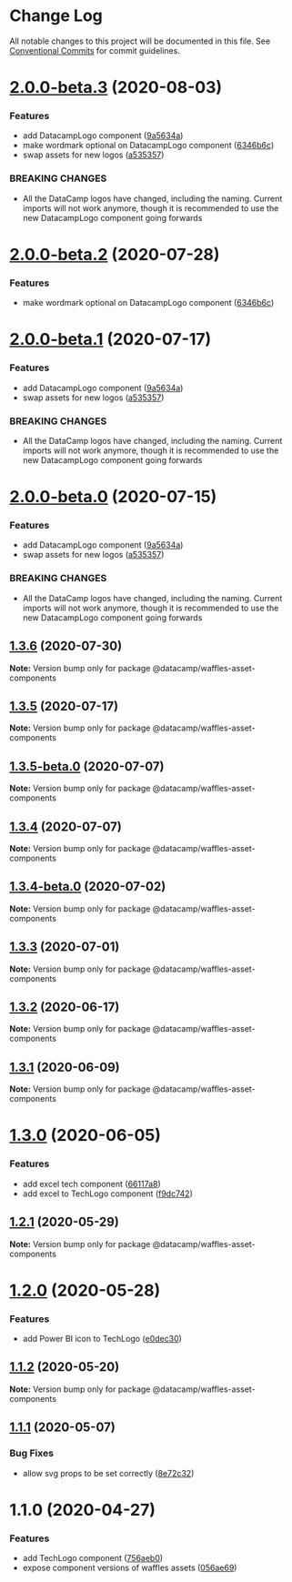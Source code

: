 # Change Log

All notable changes to this project will be documented in this file.
See [Conventional Commits](https://conventionalcommits.org) for commit guidelines.

# [2.0.0-beta.3](https://github.com/datacamp-engineering/design-system/tree/master/packages/react-components/card/compare/@datacamp/waffles-asset-components@1.3.6...@datacamp/waffles-asset-components@2.0.0-beta.3) (2020-08-03)


### Features

* add DatacampLogo component ([9a5634a](https://github.com/datacamp-engineering/design-system/tree/master/packages/react-components/card/commit/9a5634a))
* make wordmark optional on DatacampLogo component ([6346b6c](https://github.com/datacamp-engineering/design-system/tree/master/packages/react-components/card/commit/6346b6c))
* swap assets for new logos ([a535357](https://github.com/datacamp-engineering/design-system/tree/master/packages/react-components/card/commit/a535357))


### BREAKING CHANGES

* All the DataCamp logos have changed, including the 
naming. Current imports will not work anymore, though it is recommended 
to use the new DatacampLogo component going forwards





# [2.0.0-beta.2](https://github.com/datacamp-engineering/design-system/tree/master/packages/react-components/card/compare/@datacamp/waffles-asset-components@2.0.0-beta.1...@datacamp/waffles-asset-components@2.0.0-beta.2) (2020-07-28)


### Features

* make wordmark optional on DatacampLogo component ([6346b6c](https://github.com/datacamp-engineering/design-system/tree/master/packages/react-components/card/commit/6346b6c))





# [2.0.0-beta.1](https://github.com/datacamp-engineering/design-system/tree/master/packages/react-components/card/compare/@datacamp/waffles-asset-components@1.3.5...@datacamp/waffles-asset-components@2.0.0-beta.1) (2020-07-17)


### Features

* add DatacampLogo component ([9a5634a](https://github.com/datacamp-engineering/design-system/tree/master/packages/react-components/card/commit/9a5634a))
* swap assets for new logos ([a535357](https://github.com/datacamp-engineering/design-system/tree/master/packages/react-components/card/commit/a535357))


### BREAKING CHANGES

* All the DataCamp logos have changed, including the
naming. Current imports will not work anymore, though it is recommended
to use the new DatacampLogo component going forwards





# [2.0.0-beta.0](https://github.com/datacamp-engineering/design-system/tree/master/packages/react-components/card/compare/@datacamp/waffles-asset-components@1.3.5-beta.0...@datacamp/waffles-asset-components@2.0.0-beta.0) (2020-07-15)


### Features

* add DatacampLogo component ([9a5634a](https://github.com/datacamp-engineering/design-system/tree/master/packages/react-components/card/commit/9a5634a))
* swap assets for new logos ([a535357](https://github.com/datacamp-engineering/design-system/tree/master/packages/react-components/card/commit/a535357))


### BREAKING CHANGES

* All the DataCamp logos have changed, including the
naming. Current imports will not work anymore, though it is recommended
to use the new DatacampLogo component going forwards





## [1.3.6](https://github.com/datacamp-engineering/design-system/tree/master/packages/react-components/card/compare/@datacamp/waffles-asset-components@1.3.5...@datacamp/waffles-asset-components@1.3.6) (2020-07-30)

**Note:** Version bump only for package @datacamp/waffles-asset-components





## [1.3.5](https://github.com/datacamp-engineering/design-system/tree/master/packages/react-components/card/compare/@datacamp/waffles-asset-components@1.3.4...@datacamp/waffles-asset-components@1.3.5) (2020-07-17)

**Note:** Version bump only for package @datacamp/waffles-asset-components





## [1.3.5-beta.0](https://github.com/datacamp-engineering/design-system/tree/master/packages/react-components/card/compare/@datacamp/waffles-asset-components@1.3.4...@datacamp/waffles-asset-components@1.3.5-beta.0) (2020-07-07)

**Note:** Version bump only for package @datacamp/waffles-asset-components




## [1.3.4](https://github.com/datacamp-engineering/design-system/tree/master/packages/react-components/card/compare/@datacamp/waffles-asset-components@1.3.3...@datacamp/waffles-asset-components@1.3.4) (2020-07-07)

**Note:** Version bump only for package @datacamp/waffles-asset-components




## [1.3.4-beta.0](https://github.com/datacamp-engineering/design-system/tree/master/packages/react-components/card/compare/@datacamp/waffles-asset-components@1.3.3...@datacamp/waffles-asset-components@1.3.4-beta.0) (2020-07-02)

**Note:** Version bump only for package @datacamp/waffles-asset-components





## [1.3.3](https://github.com/datacamp-engineering/design-system/tree/master/packages/react-components/card/compare/@datacamp/waffles-asset-components@1.3.2...@datacamp/waffles-asset-components@1.3.3) (2020-07-01)

**Note:** Version bump only for package @datacamp/waffles-asset-components





## [1.3.2](https://github.com/datacamp-engineering/design-system/tree/master/packages/react-components/card/compare/@datacamp/waffles-asset-components@1.3.1...@datacamp/waffles-asset-components@1.3.2) (2020-06-17)

**Note:** Version bump only for package @datacamp/waffles-asset-components





## [1.3.1](https://github.com/datacamp-engineering/design-system/tree/master/packages/react-components/card/compare/@datacamp/waffles-asset-components@1.3.0...@datacamp/waffles-asset-components@1.3.1) (2020-06-09)

**Note:** Version bump only for package @datacamp/waffles-asset-components





# [1.3.0](https://github.com/datacamp-engineering/design-system/tree/master/packages/react-components/card/compare/@datacamp/waffles-asset-components@1.2.1...@datacamp/waffles-asset-components@1.3.0) (2020-06-05)


### Features

* add excel tech component ([66117a8](https://github.com/datacamp-engineering/design-system/tree/master/packages/react-components/card/commit/66117a8))
* add excel to TechLogo component ([f9dc742](https://github.com/datacamp-engineering/design-system/tree/master/packages/react-components/card/commit/f9dc742))





## [1.2.1](https://github.com/datacamp-engineering/design-system/tree/master/packages/react-components/card/compare/@datacamp/waffles-asset-components@1.2.0...@datacamp/waffles-asset-components@1.2.1) (2020-05-29)

**Note:** Version bump only for package @datacamp/waffles-asset-components





# [1.2.0](https://github.com/datacamp-engineering/design-system/tree/master/packages/react-components/card/compare/@datacamp/waffles-asset-components@1.1.2...@datacamp/waffles-asset-components@1.2.0) (2020-05-28)


### Features

* add Power BI icon to TechLogo ([e0dec30](https://github.com/datacamp-engineering/design-system/tree/master/packages/react-components/card/commit/e0dec30))





## [1.1.2](https://github.com/datacamp-engineering/design-system/tree/master/packages/react-components/card/compare/@datacamp/waffles-asset-components@1.1.1...@datacamp/waffles-asset-components@1.1.2) (2020-05-20)

**Note:** Version bump only for package @datacamp/waffles-asset-components





## [1.1.1](https://github.com/datacamp-engineering/design-system/tree/master/packages/react-components/card/compare/@datacamp/waffles-asset-components@1.1.0...@datacamp/waffles-asset-components@1.1.1) (2020-05-07)


### Bug Fixes

* allow svg props to be set correctly ([8e72c32](https://github.com/datacamp-engineering/design-system/tree/master/packages/react-components/card/commit/8e72c32))





# 1.1.0 (2020-04-27)


### Features

* add TechLogo component ([756aeb0](https://github.com/datacamp-engineering/design-system/tree/master/packages/react-components/card/commit/756aeb0))
* expose component versions of waffles assets ([056ae69](https://github.com/datacamp-engineering/design-system/tree/master/packages/react-components/card/commit/056ae69))

